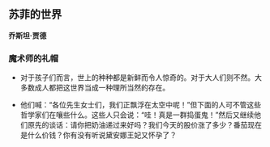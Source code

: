 ## 苏菲的世界

 **乔斯坦·贾德**


### 魔术师的礼帽

* 对于孩子们而言，世上的种种都是新鲜而令人惊奇的。对于大人们则不然。大多数成人都把这世界当成一种理所当然的存在。

* 他们喊：“各位先生女士们，我们正飘浮在太空中呢！”但下面的人可不管这些哲学家们在嚷些什么。这些人只会说：“哇！真是一群捣蛋鬼！”然后又继续他们原先的谈话：请你把奶油递过来好吗？我们今天的股价涨了多少？番茄现在是什么价钱？你有没有听说黛安娜王妃又怀孕了？

